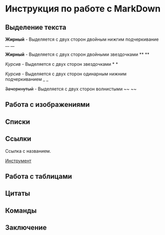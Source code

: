 # Инструкция по работе с MarkDown

## Выделение текста

__Жирный__  - Выделяется с двух сторон двойным нижгим подчеркивание __    __

**Жирный** -  Выделяется с двух сторон двойными звездочками **  **

*Курсив* - Выделяется с двух сторон звездочками *  *

_Курсив_ - Выделяется с двух сторон одинарным нижним подчеркиванием _  _

~~Зачеркнутый~~ - Выделяется с двух сторон волнистыми ~~  ~~


## Работа с изображениями

## Списки

## Ссылки

Ссылка с названием.

[Инструмент](https://voronezh.vseinstrumenti.ru/ruchnoy_instrument/avtomobilnyi/)



## Работа с таблицами

## Цитаты

## Команды 

## Заключение

